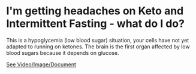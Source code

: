 # I'm getting headaches on Keto and Intermittent Fasting - what do I do?

This is a hypoglycemia (low blood sugar) situation, your cells have not yet adapted to running on ketones. The brain is the first organ affected by low blood sugars because it depends on glucose.

 [See Video/Image/Document](https://hls-player.drberg.com/asset?path=migrated-assets/getting-headaches-on-keto-intermittent-fasting-drberg)